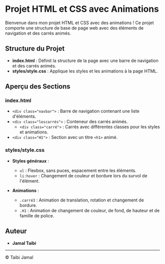 # Projet HTML et CSS avec Animations

Bienvenue dans mon projet HTML et CSS avec des animations ! Ce projet comporte une structure de base de page web avec des éléments de navigation et des carrés animés.

## Structure du Projet

- **index.html** : Définit la structure de la page avec une barre de navigation et des carrés animés.
- **styles/style.css** : Applique les styles et les animations à la page HTML.

## Aperçu des Sections

### index.html

- `<div class="navbar">` : Barre de navigation contenant une liste d'éléments.
- `<div class="lescarrés">` : Conteneur des carrés animés.
  - `<div class="carré">` : Carrés avec différentes classes pour les styles et animations.
- `<div class="H1">` : Section avec un titre `<h1>` animé.

### styles/style.css

- **Styles généraux** :
  - `ul` : Flexbox, sans puces, espacement entre les éléments.
  - `li:hover` : Changement de couleur et bordure lors du survol de l'élément.

- **Animations** :
  - `.carré3` : Animation de translation, rotation et changement de bordure.
  - `.H1` : Animation de changement de couleur, de fond, de hauteur et de famille de police.

## Auteur

- **Jamal Taibi**

---

© Taibi Jamal
